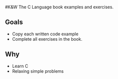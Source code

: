 #K&W The C Language book examples and exercises.

## Goals
- Copy each written code example
- Complete all exercises in the book.

## Why
- Learn C
- Relaxing simple problems